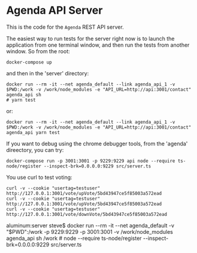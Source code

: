 Agenda API Server
==================

This is the code for the `Agenda` REST API server.

The easiest way to run tests for the server right now is to 
launch the application from one terminal window, and then 
run the tests from another window. So from the root:

    docker-compose up

and then in the 'server' directory:

    docker run --rm -it --net agenda_default --link agenda_api_1 -v $PWD:/work -v /work/node_modules -e "API_URL=http://api:3001/contact" agenda_api sh
    # yarn test

or:

    docker run --rm -it --net agenda_default --link agenda_api_1 -v $PWD:/work -v /work/node_modules -e "API_URL=http://api:3001/contact" agenda_api yarn test

If you want to debug using the chrome debugger tools, from the 'agenda' direectory,  you can try:

    docker-compose run -p 3001:3001 -p 9229:9229 api node --require ts-node/register --inspect-brk=0.0.0.0:9229 src/server.ts 
   
You use curl to test voting:

    curl -v --cookie "usertag=testuser" http://127.0.0.1:3001/vote/upVote/5bd43947ce5f85003a572ead
    curl -v --cookie "usertag=testuser" http://127.0.0.1:3001/vote/upVote/5bd43947ce5f85003a572ead
    curl -v --cookie "usertag=testuser" http://127.0.0.1:3001/vote/downVote/5bd43947ce5f85003a572ead
    
    
aluminum:server steve$ docker run --rm -it --net agenda_default -v "$PWD":/work -p 9229:9229 -p 3001:3001 -v /work/node_modules agenda_api sh
/work # node --require ts-node/register --inspect-brk=0.0.0.0:9229 src/server.ts 

